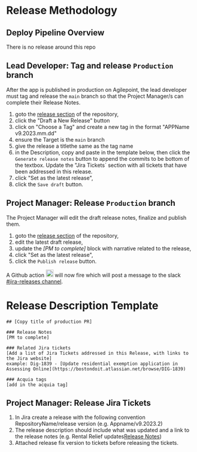 # Release Methodology

## Deploy Pipeline Overview
There is no release around this repo

## Lead Developer: Tag and release `Production` branch
After the app is published in production on Agilepoint, the lead developer must tag and release the `main` branch so that the 
Project Manager/s can complete their Release Notes.

1. goto the [release section](https://github.com/CityOfBoston/AgilePoint/releases) of the repository,
3. click the "Draft a New Release" button
4. click on "Choose a Tag" and create a new tag in the format "APPName v9.2023.mm.dd"
5. ensure the Target is the `main` branch
6. give the release a titlethe same as the tag name
7. in the Description, copy and paste in the template below, then click the `Generate release notes` button to append the commits to be bottom of the textbox. Update the "Jira Tickets` section with all tickets that have been addressed in this release.
8. click "Set as the latest release",
9. click the `Save draft` button.

## Project Manager: Release `Production` branch
The Project Manager will edit the draft release notes, finalize and publish them.
1. goto the [release section](https://github.com/CityOfBoston/AgilePoint/releases) of the repository,
2. edit the latest draft release,
3. update the *[PM to complete]* block with narrative related to the release,
4. click "Set as the latest release",
5. click the `Publish release` button.

A Github action <img src="https://s3-us-west-2.amazonaws.com/slack-files2/bot_icons/2023-02-09/4779927044435_48.png" alt="" style="width: 20px; height: 20px"/> will now fire which will post a message to the slack [#jira-releases channel](https://cityofboston-doit.slack.com/archives/C03UZ01E5N2).

# Release Description Template 
```
## [Copy title of production PR]

### Release Notes
[PM to complete]

### Related Jira tickets
[Add a list of Jira Tickets addressed in this Release, with links to the Jira website]
example: Dig-1839 - [Update residential exemption application in Assessing Online](https://bostondoit.atlassian.net/browse/DIG-1839)

### Acquia tags
[add in the acquia tag]
```
## Project Manager: Release Jira Tickets 
1. In Jira create a release with the following convention RepositoryName/release version (e.g. Appname/v9.2023.2) 
2. The release description should include what was updated and a link to the release notes (e.g. Rental Relief updates[Release Notes](https://github.com/CityOfBoston/AgilePoint/releases/tag/v9.2023.2))
3. Attached release fix version to tickets before releasing the tickets. 
